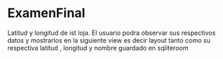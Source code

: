 # ExamenFinal
Latitud y longitud de ist loja. El usuario podra observar sus respectivos datos y mostrarlos en la siguiente view es decir layout tanto como su respectiva latitud , longitud y nombre guardado en sqliteroom
